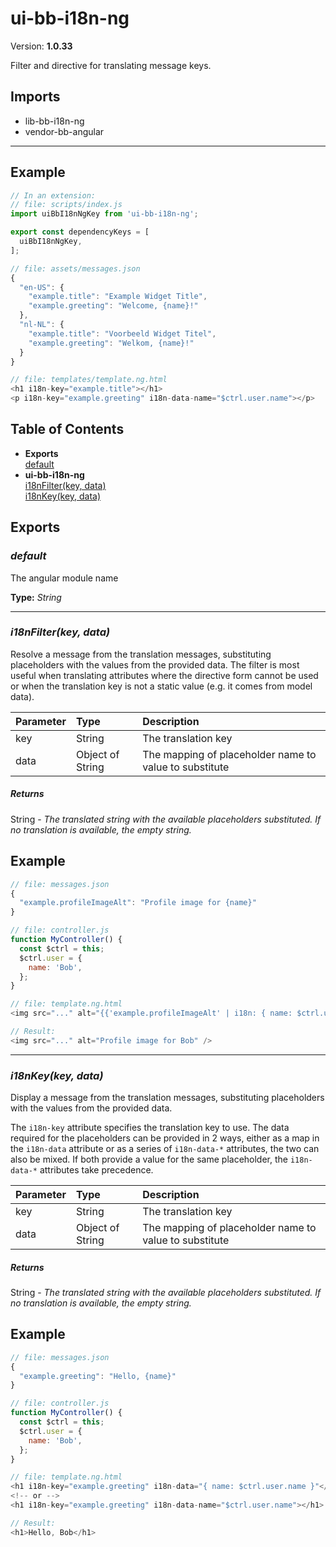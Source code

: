 # ui-bb-i18n-ng


Version: **1.0.33**

Filter and directive for translating message keys.

## Imports

* lib-bb-i18n-ng
* vendor-bb-angular

---

## Example

```javascript
// In an extension:
// file: scripts/index.js
import uiBbI18nNgKey from 'ui-bb-i18n-ng';

export const dependencyKeys = [
  uiBbI18nNgKey,
];

// file: assets/messages.json
{
  "en-US": {
    "example.title": "Example Widget Title",
    "example.greeting": "Welcome, {name}!"
  },
  "nl-NL": {
    "example.title": "Voorbeeld Widget Titel",
    "example.greeting": "Welkom, {name}!"
  }
}

// file: templates/template.ng.html
<h1 i18n-key="example.title"></h1>
<p i18n-key="example.greeting" i18n-data-name="$ctrl.user.name"></p>
```

## Table of Contents
- **Exports**<br/>    <a href="#default">default</a><br/>
- **ui-bb-i18n-ng**<br/>    <a href="#ui-bb-i18n-ngi18nFilter">i18nFilter(key, data)</a><br/>    <a href="#ui-bb-i18n-ngi18nKey">i18nKey(key, data)</a><br/>

## Exports

### <a name="default"></a>*default*

The angular module name

**Type:** *String*


---

### <a name="ui-bb-i18n-ngi18nFilter"></a>*i18nFilter(key, data)*

Resolve a message from the translation messages, substituting placeholders with the values
from the provided data. The filter is most useful when translating attributes where the
directive form cannot be used or when the translation key is not a static value (e.g. it
comes from model data).


| Parameter | Type | Description |
| :-- | :-- | :-- |
| key | String | The translation key |
| data | Object of String | The mapping of placeholder name to value to substitute |

##### Returns

String - *The translated string with the available placeholders substituted.
                  If no translation is available, the empty string.*

## Example

```javascript
// file: messages.json
{
  "example.profileImageAlt": "Profile image for {name}"
}

// file: controller.js
function MyController() {
  const $ctrl = this;
  $ctrl.user = {
    name: 'Bob',
  };
}

// file: template.ng.html
<img src="..." alt="{{'example.profileImageAlt' | i18n: { name: $ctrl.user.name } }}" />

// Result:
<img src="..." alt="Profile image for Bob" />
```

---

### <a name="ui-bb-i18n-ngi18nKey"></a>*i18nKey(key, data)*

Display a message from the translation messages, substituting placeholders with the values
from the provided data.

The `i18n-key` attribute specifies the translation key to use. The data required for the
placeholders can be provided in 2 ways, either as a map in the `i18n-data` attribute or as
a series of `i18n-data-*` attributes, the two can also be mixed. If both provide a value
for the same placeholder, the `i18n-data-*` attributes take precedence.


| Parameter | Type | Description |
| :-- | :-- | :-- |
| key | String | The translation key |
| data | Object of String | The mapping of placeholder name to value to substitute |

##### Returns

String - *The translated string with the available placeholders substituted.
                  If no translation is available, the empty string.*

## Example

```javascript
// file: messages.json
{
  "example.greeting": "Hello, {name}"
}

// file: controller.js
function MyController() {
  const $ctrl = this;
  $ctrl.user = {
    name: 'Bob',
  };
}

// file: template.ng.html
<h1 i18n-key="example.greeting" i18n-data="{ name: $ctrl.user.name }"</h1>
<!-- or -->
<h1 i18n-key="example.greeting" i18n-data-name="$ctrl.user.name"></h1>

// Result:
<h1>Hello, Bob</h1>
```
